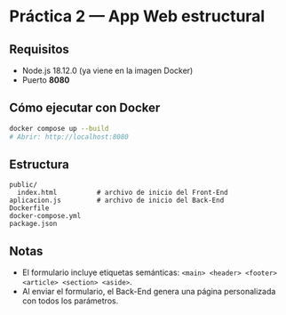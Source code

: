 # Práctica 2 — App Web estructural

## Requisitos
- Node.js 18.12.0 (ya viene en la imagen Docker)
- Puerto **8080**

## Cómo ejecutar con Docker
```bash
docker compose up --build
# Abrir: http://localhost:8080
```

## Estructura
```
public/
  index.html          # archivo de inicio del Front-End
aplicacion.js         # archivo de inicio del Back-End
Dockerfile
docker-compose.yml
package.json
```

## Notas
- El formulario incluye etiquetas semánticas: `<main> <header> <footer> <article> <section> <aside>`.
- Al enviar el formulario, el Back-End genera una página personalizada con todos los parámetros.
